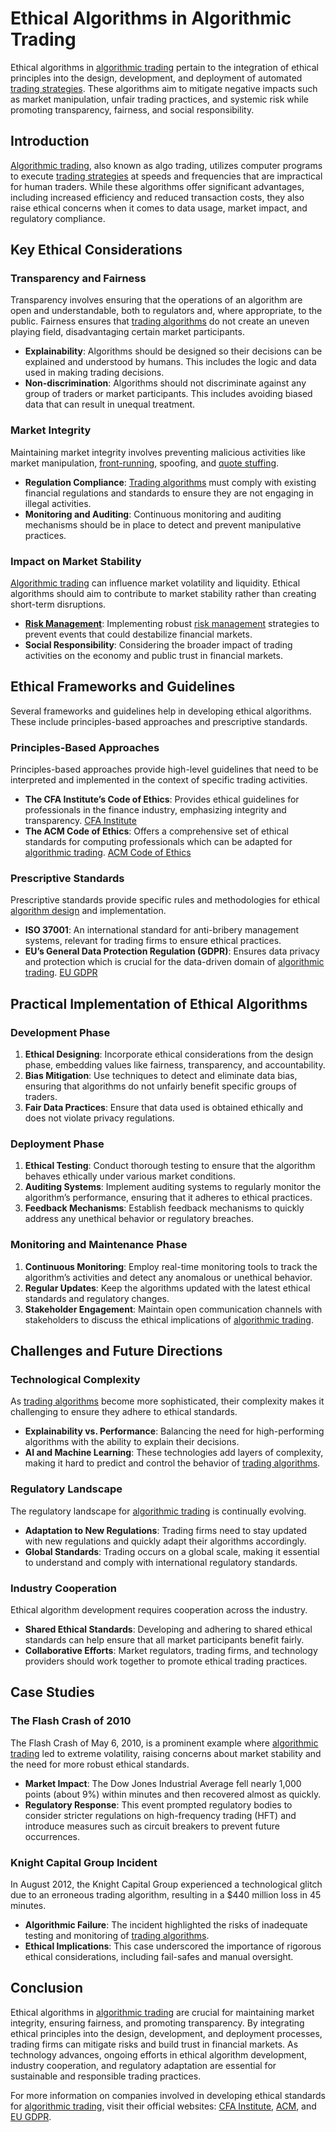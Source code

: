 # Ethical Algorithms in Algorithmic Trading

Ethical algorithms in [algorithmic trading](../a/algorithmic_trading.md) pertain to the integration of ethical principles into the design, development, and deployment of automated [trading strategies](../t/trading_strategies.md). These algorithms aim to mitigate negative impacts such as market manipulation, unfair trading practices, and systemic risk while promoting transparency, fairness, and social responsibility.

## Introduction

[Algorithmic trading](../a/algorithmic_trading.md), also known as algo trading, utilizes computer programs to execute [trading strategies](../t/trading_strategies.md) at speeds and frequencies that are impractical for human traders. While these algorithms offer significant advantages, including increased efficiency and reduced transaction costs, they also raise ethical concerns when it comes to data usage, market impact, and regulatory compliance.

## Key Ethical Considerations

### Transparency and Fairness

Transparency involves ensuring that the operations of an algorithm are open and understandable, both to regulators and, where appropriate, to the public. Fairness ensures that [trading algorithms](../t/trading_algorithms.md) do not create an uneven playing field, disadvantaging certain market participants.

- **Explainability**: Algorithms should be designed so their decisions can be explained and understood by humans. This includes the logic and data used in making trading decisions.
- **Non-discrimination**: Algorithms should not discriminate against any group of traders or market participants. This includes avoiding biased data that can result in unequal treatment.

### Market Integrity

Maintaining market integrity involves preventing malicious activities like market manipulation, [front-running](../f/front-running.md), spoofing, and [quote stuffing](../q/quote_stuffing.md).

- **Regulation Compliance**: [Trading algorithms](../t/trading_algorithms.md) must comply with existing financial regulations and standards to ensure they are not engaging in illegal activities.
- **Monitoring and Auditing**: Continuous monitoring and auditing mechanisms should be in place to detect and prevent manipulative practices.

### Impact on Market Stability

[Algorithmic trading](../a/algorithmic_trading.md) can influence market volatility and liquidity. Ethical algorithms should aim to contribute to market stability rather than creating short-term disruptions.

- **[Risk Management](../r/risk_management.md)**: Implementing robust [risk management](../r/risk_management.md) strategies to prevent events that could destabilize financial markets.
- **Social Responsibility**: Considering the broader impact of trading activities on the economy and public trust in financial markets.

## Ethical Frameworks and Guidelines

Several frameworks and guidelines help in developing ethical algorithms. These include principles-based approaches and prescriptive standards.

### Principles-Based Approaches

Principles-based approaches provide high-level guidelines that need to be interpreted and implemented in the context of specific trading activities.

- **The CFA Institute’s Code of Ethics**: Provides ethical guidelines for professionals in the finance industry, emphasizing integrity and transparency. [CFA Institute](https://www.cfainstitute.org/en/ethics-standards/codes)
- **The ACM Code of Ethics**: Offers a comprehensive set of ethical standards for computing professionals which can be adapted for [algorithmic trading](../a/algorithmic_trading.md). [ACM Code of Ethics](https://www.acm.org/code-of-ethics)

### Prescriptive Standards

Prescriptive standards provide specific rules and methodologies for ethical [algorithm design](../a/algorithm_design.md) and implementation.

- **ISO 37001**: An international standard for anti-bribery management systems, relevant for trading firms to ensure ethical practices.
- **EU’s General Data Protection Regulation (GDPR)**: Ensures data privacy and protection which is crucial for the data-driven domain of [algorithmic trading](../a/algorithmic_trading.md). [EU GDPR](https://ec.europa.eu/info/law/law-topic/data-protection/eu-data-protection-rules_en)

## Practical Implementation of Ethical Algorithms

### Development Phase

1. **Ethical Designing**: Incorporate ethical considerations from the design phase, embedding values like fairness, transparency, and accountability.
2. **Bias Mitigation**: Use techniques to detect and eliminate data bias, ensuring that algorithms do not unfairly benefit specific groups of traders.
3. **Fair Data Practices**: Ensure that data used is obtained ethically and does not violate privacy regulations.

### Deployment Phase

1. **Ethical Testing**: Conduct thorough testing to ensure that the algorithm behaves ethically under various market conditions.
2. **Auditing Systems**: Implement auditing systems to regularly monitor the algorithm’s performance, ensuring that it adheres to ethical practices.
3. **Feedback Mechanisms**: Establish feedback mechanisms to quickly address any unethical behavior or regulatory breaches.

### Monitoring and Maintenance Phase

1. **Continuous Monitoring**: Employ real-time monitoring tools to track the algorithm’s activities and detect any anomalous or unethical behavior.
2. **Regular Updates**: Keep the algorithms updated with the latest ethical standards and regulatory changes.
3. **Stakeholder Engagement**: Maintain open communication channels with stakeholders to discuss the ethical implications of [algorithmic trading](../a/algorithmic_trading.md).

## Challenges and Future Directions

### Technological Complexity

As [trading algorithms](../t/trading_algorithms.md) become more sophisticated, their complexity makes it challenging to ensure they adhere to ethical standards.

- **Explainability vs. Performance**: Balancing the need for high-performing algorithms with the ability to explain their decisions.
- **AI and Machine Learning**: These technologies add layers of complexity, making it hard to predict and control the behavior of [trading algorithms](../t/trading_algorithms.md).

### Regulatory Landscape

The regulatory landscape for [algorithmic trading](../a/algorithmic_trading.md) is continually evolving.

- **Adaptation to New Regulations**: Trading firms need to stay updated with new regulations and quickly adapt their algorithms accordingly.
- **Global Standards**: Trading occurs on a global scale, making it essential to understand and comply with international regulatory standards.

### Industry Cooperation

Ethical algorithm development requires cooperation across the industry.

- **Shared Ethical Standards**: Developing and adhering to shared ethical standards can help ensure that all market participants benefit fairly.
- **Collaborative Efforts**: Market regulators, trading firms, and technology providers should work together to promote ethical trading practices.

## Case Studies

### The Flash Crash of 2010

The Flash Crash of May 6, 2010, is a prominent example where [algorithmic trading](../a/algorithmic_trading.md) led to extreme volatility, raising concerns about market stability and the need for more robust ethical standards.

- **Market Impact**: The Dow Jones Industrial Average fell nearly 1,000 points (about 9%) within minutes and then recovered almost as quickly.
- **Regulatory Response**: This event prompted regulatory bodies to consider stricter regulations on high-frequency trading (HFT) and introduce measures such as circuit breakers to prevent future occurrences.

### Knight Capital Group Incident

In August 2012, the Knight Capital Group experienced a technological glitch due to an erroneous trading algorithm, resulting in a $440 million loss in 45 minutes.

- **Algorithmic Failure**: The incident highlighted the risks of inadequate testing and monitoring of [trading algorithms](../t/trading_algorithms.md).
- **Ethical Implications**: This case underscored the importance of rigorous ethical considerations, including fail-safes and manual oversight.

## Conclusion

Ethical algorithms in [algorithmic trading](../a/algorithmic_trading.md) are crucial for maintaining market integrity, ensuring fairness, and promoting transparency. By integrating ethical principles into the design, development, and deployment processes, trading firms can mitigate risks and build trust in financial markets. As technology advances, ongoing efforts in ethical algorithm development, industry cooperation, and regulatory adaptation are essential for sustainable and responsible trading practices.

For more information on companies involved in developing ethical standards for [algorithmic trading](../a/algorithmic_trading.md), visit their official websites: [CFA Institute](https://www.cfainstitute.org/en/ethics-standards/codes), [ACM](https://www.acm.org/code-of-ethics), and [EU GDPR](https://ec.europa.eu/info/law/law-topic/data-protection/eu-data-protection-rules_en).
